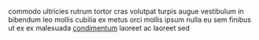 commodo ultricies rutrum tortor cras volutpat turpis augue vestibulum in
bibendum leo mollis cubilia ex metus orci mollis ipsum nulla eu sem finibus ut
ex ex malesuada [condimentum](generated_webpages/libero6.md) laoreet ac laoreet
sed
